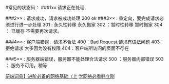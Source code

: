 
#常见的状态码：
###1xx 请求正在处理

###2×× : 请求成功，请求被成功处理 
200 ok
###3×× : 重定向，要完成请求必须进行进一步处理 
301 : 永久性转移 永久搬家
302 ：暂时性转移 暂时搬家
304 ： 已缓存   不需要再次请求。

###4×× : 客户端错误，请求不合法 
400：Bad Request,请求有语法问题 
403：拒绝请求  大多因为没有权限
404：客户端所访问的页面不存在

###5×× : 服务器端错误，服务器不能处理合法请求 
500 ：服务器内部错误 
503 ： 服务不可用，稍等 

[前端词典】进阶必备的网络基础（上](https://juejin.im/post/5c591fda6fb9a049dc02b1cc) 
[学网络必看韩立刚](https://www.bilibili.com/video/av23124815) 

